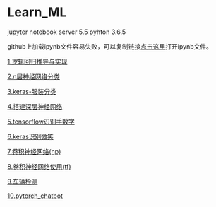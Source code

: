 # Learn_ML
jupyter notebook server 5.5  pyhton 3.6.5 

github上加载ipynb文件容易失败，可以复制链接[点击这里](https://nbviewer.jupyter.org/)打开ipynb文件。


[1.逻辑回归推导与实现](https://github.com/cjx4401/Learn_ML/blob/master/file_ipynb/logistic%20regression.ipynb)

[2.n层神经网络分类](https://github.com/cjx4401/Learn_ML/blob/master/file_ipynb/basic-classification-optimization.ipynb)

[3.keras-服装分类](https://github.com/cjx4401/Learn_ML/blob/master/file_ipynb/keras-fashion-classification.ipynb)

[4.搭建深层神经网络](https://github.com/cjx4401/Learn_ML/blob/master/file_ipynb/building%20deep%20neural%20network.ipynb)


[5.tensorflow识别手数字](https://github.com/cjx4401/Learn_ML/blob/master/file_ipynb/TensorFlow%20Tutorial.ipynb)

[6.keras识别微笑](https://github.com/cjx4401/Learn_ML/blob/master/file_ipynb/Keras%20tutorial.ipynb)


[7.卷积神经网络(np)](https://github.com/cjx4401/Learn_ML/blob/master/file_ipynb/Convolutional%20Neural%20Networks.ipynb)

[8.卷积神经网络使用(tf)](https://github.com/cjx4401/Learn_ML/blob/master/file_ipynb/Convolutional%20Neural%20Networks%20application.ipynb)

[9.车辆检测](https://github.com/cjx4401/Learn_ML/blob/master/car/Car%20detection.ipynb)

[10.pytorch_chatbot](https://github.com/cjx4401/Learn_ML/blob/master/file_ipynb/pytorch_chatbot.ipynb)



